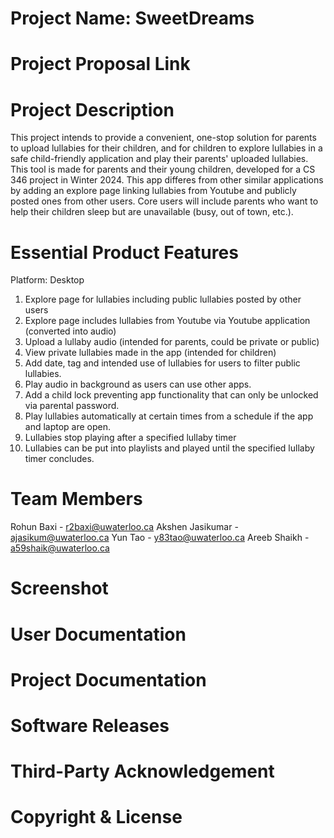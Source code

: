 # Project Name: SweetDreams

# Project Proposal Link

# Project Description

This project intends to provide a convenient, one-stop solution for parents to upload lullabies for their children, and for children to explore lullabies in a safe child-friendly application and play their parents' uploaded lullabies. This tool is made for parents and their young children, developed for a CS 346 project in Winter 2024. This app differes from other similar applications by adding an explore page linking lullabies from Youtube and publicly posted ones from other users. Core users will include parents who want to help their children sleep but are unavailable (busy, out of town, etc.).

# Essential Product Features

Platform: Desktop

1. Explore page for lullabies including public lullabies posted by other users
2. Explore page includes lullabies from Youtube via Youtube application (converted into audio)
3. Upload a lullaby audio (intended for parents, could be private or public)
4. View private lullabies made in the app (intended for children)
5. Add date, tag and intended use of lullabies for users to filter public lullabies.
6. Play audio in background as users can use other apps.
7. Add a child lock preventing app functionality that can only be unlocked via parental password.
8. Play lullabies automatically at certain times from a schedule if the app and laptop are open.
9. Lullabies stop playing after a specified lullaby timer
10. Lullabies can be put into playlists and played until the specified lullaby timer concludes. 

# Team Members

Rohun Baxi - r2baxi@uwaterloo.ca
Akshen Jasikumar - ajasikum@uwaterloo.ca
Yun Tao - y83tao@uwaterloo.ca
Areeb Shaikh - a59shaik@uwaterloo.ca

# Screenshot

# User Documentation

# Project Documentation

# Software Releases

# Third-Party Acknowledgement

# Copyright & License

